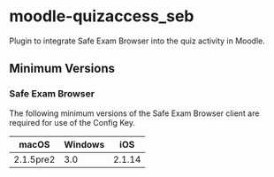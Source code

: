 # moodle-quizaccess_seb
Plugin to integrate Safe Exam Browser into the quiz activity in Moodle.

## Minimum Versions

### Safe Exam Browser

The following minimum versions of the Safe Exam Browser client are required for use of the Config Key.

|macOS|Windows|iOS|
|---|---|---|
|2.1.5pre2|3.0|2.1.14|
